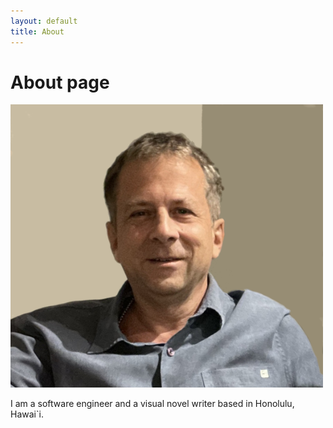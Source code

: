 ```yaml
---
layout: default
title: About
---
```

# About page

![Me](assets/images/brian_luxor.png)

I am a software engineer and a visual novel writer based in Honolulu, Hawai`i.

